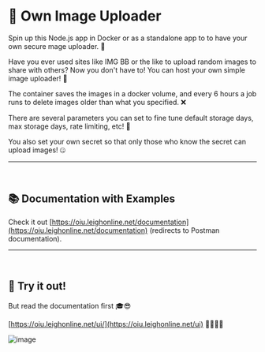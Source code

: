 # 🚀 Own Image Uploader

Spin up this Node.js app in Docker or as a standalone app to to have your own secure mage uploader. 🧪

Have you ever used sites like IMG BB or the like to upload random images to share with others? Now you don't have to! You can host your own simple image uploader! 🥳

The container saves the images in a docker volume, and every 6 hours a job runs to delete images older than what you specified. ❌

There are several parameters you can set to fine tune default storage days, max storage days, rate limiting, etc! 📜

You also set your own secret so that only those who know the secret can upload images! 🤐


---
<br />


## 📚 Documentation with Examples
Check it out [https://oiu.leighonline.net/documentation](https://oiu.leighonline.net/documentation) (redirects to Postman documentation).

---
<br />


## 🤩 Try it out!
But read the documentation first 🎓😎

[https://oiu.leighonline.net/ui/](https://oiu.leighonline.net/ui)  🎉🥳🎊🎁

![image](https://github.com/user-attachments/assets/3789639d-f629-4ee4-9d4c-0e12e99a7791)



